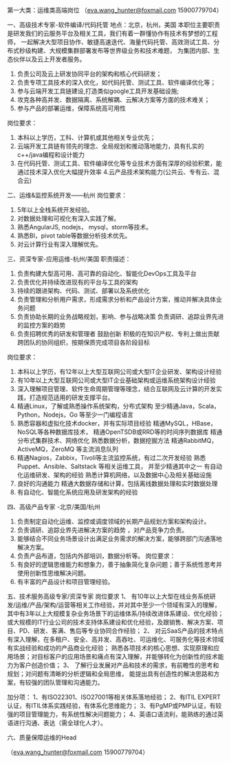 第一大类：运维类高端岗位
（eva.wang_hunter@foxmail.com 15900779704）

一、高级技术专家-软件编译/代码托管
地点：北京，杭州，美国 
本职位主要职责是研发我们的云服务平台及相关工具，我们有着一群懂协作有技术有梦想的工程师， 一起解决大型项目协作、敏捷高速迭代、海量代码托管、高效测试工具、分布式秒级构建、大规模集群部署发布等世界级业务和技术难题， 为集团内部、生态伙伴以及云上开发者服务。

1.	负责公司及云上研发协同平台的架构和核心代码研发；
2.	负责专项工具技术的深入优化，如代码托管、测试工具、软件编译优化等；
3.	参与云端开发工具链建设,打造类似google工具开发基础设施;
4.	攻克各种高并发、数据隔离、系统解耦、云解决方案等方面的技术难关；
5.	参与产品的部署运维，保障系统高可用性 

岗位要求：
1.	本科以上学历，工科、计算机或其他相关专业优先；
2.	云端开发工具链有领先的理念、全局规划和推动落地能力，具有扎实的c++/java编程和设计能力
3.	在代码托管、测试工具、软件编译优化等专业技术方面有深厚的经验积累，能通过技术深入优化大幅提升效率 4.云产品技术架构能力(公共云、专有云、混合云)

二、运维&监控系统开发——杭州 
岗位要求： 
1.	5年以上全栈系统开发经验。 
2.	对数据处理和可视化有深入实践了解。 
3.	熟悉AngularJS, nodejs， mysql，storm等技术。 
4.	熟悉BI，pivot table等数据分析技术优先。 
5.	对云计算行业有深入理解优先。

三、资深专家-应用运维-杭州/美国 
职责描述：
1.	负责构建大型高可用、高可靠的自动化、智能化DevOps工具及平台
2.	负责优化并持续改进现有的平台与工具的架构
3.	持续的跟进架构、代码、测试、部署以及系统优化
4.	负责管理和分析用户需求，形成需求分析和产品设计方案，推动并解决具体业务问题
5.	负责协助长期的业务战略规划，影响、参与战略决策 负责调研、追踪业界先进的监控方案的趋势
6.	负责招聘优秀的研发和管理者 鼓励创新 积极的在知识产权、专利上做出贡献 跨团队的协同组织，按期保质完成项目各阶段目标

岗位要求：
1.	本科以上学历，有12年以上大型互联网公司或大型IT企业研发、架构设计经验
2.	有10年以上大型互联网公司或大型IT企业基础架构或运维系统架构设计经验
3.	深入理解项目管理、软件生命周期管理等理念，结合互联网及云计算的开发实践，打造规范适用的研发支撑平台。
4.	精通Linux，了解或熟悉操作系统架构，分布式架构 至少精通Java，Scala，Python，Nodejs，Go 等至少一门编程语言
5.	熟悉容器和虚拟化技术docker，并有实际项目经验 精通MySQL，HBase，NoSQL等各种数据库技术， 精通OpenTSDB或RRD等的时间序列数据库 精通分布式集群技术、网络优化 熟悉数据分析，数据挖掘方法 精通RabbitMQ，ActiveMQ，ZeroMQ 等主流消息队列
6.	精通Nagios，Zabbix，Tivoli等主流监控系统，有过二次开发经验 熟悉Puppet、Ansible、Saltstack 等相关运维工具， 并至少精通其中之一 有自动化运维研发、架构的经验 熟悉计算机网络，以及数据中心及相关基础设施
7.	良好的沟通能力 精通大数据存储和计算，包括离线数据处理和实时数据处理
8.	有自动化、智能化系统应用及研发架构的经验

四、高级产品专家 -北京/美国/杭州
1.	负责制定自动化运维、监控或调度领域的长期产品规划方案和架构设计。
2.	负责调研、追踪业界先进解决方案的趋势 ，对产品竞争力负责。
3.	能够结合不同业务场景设计出满足业务需求的解决方案，能够跨部门沟通落地解决方案。
4.	负责产品布道，包括内外部培训，数据分析等。 岗位要求：
5.	有良好的逻辑思维能力和想象力，善于抽象简化复杂问题；善于系统性思考并使用创新性思维解决问题。
6.	有丰富的产品设计和项目管理经验。

五、技术服务高级专家/资深专家 
岗位要求 
1、	有10年以上大型在线业务系统研发/运维/产品/架构/运营等相关工作经验，并对其中至少一个领域有深入的理解， 其中有3年以上大规模复杂业务场景下的运维体系/持续改进体系建设、优化经验； 或大规模的IT行业公司的技术支持体系建设和优化经验，及跟销售、解决方案、项目、PD、研发、客满、售后等专业协同合作经验； 
2、	对云SaaS产品的技术特点有深入理解，在多租户、安全、高并发、高吞吐、可运维化、可服务化等技术领域有实战经验和成功的产品商业化经验； 熟悉各项技术的核心思想、实现原理和应用场景；对目标客户的应用场景和痛点有深入理解，并能够转化为创新性的技术能力为客户创造价值； 
3、	了解行业发展对产品和技术的需求，有前瞻性的思考和规划；对问题有清晰的分析逻辑和全局思维， 能提出具有创造性的解决思路和方案，有较强的团队管理和沟通能力。

加分项： 
1、有ISO22301、ISO27001等相关体系落地经验；
2、有ITIL EXPERT认证，有ITIL体系实践经验，有体系化思维能力； 
3、有PgMP或PMP认证，有较强的项目管理能力，有系统性解决问题能力； 
4、英语口语流利，能熟练的通过英语进行沟通、表达（需全球化人才）。

六、质量保障运维的Head

（eva.wang_hunter@foxmail.com  15900779704）


